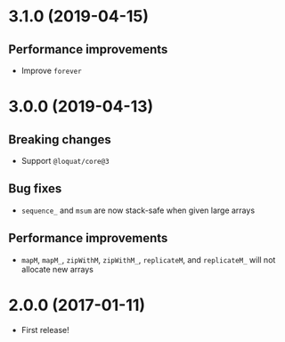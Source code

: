 # 3.1.0 (2019-04-15)
## Performance improvements
- Improve `forever`

# 3.0.0 (2019-04-13)
## Breaking changes
- Support `@loquat/core@3`

## Bug fixes
- `sequence_` and `msum` are now stack-safe when given large arrays

## Performance improvements
- `mapM`, `mapM_`, `zipWithM`, `zipWithM_`, `replicateM`, and `replicateM_` will not allocate new arrays

# 2.0.0 (2017-01-11)
- First release!
